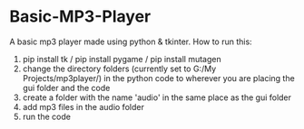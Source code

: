 # Basic-MP3-Player
A basic mp3 player made using python & tkinter.
How to run this:
1) pip install tk / pip install pygame / pip install mutagen
2) change the directory folders (currently set to G:/My Projects/mp3player/) in the python code to wherever you are placing the gui folder and the code
3) create a folder with the name 'audio' in the same place as the gui folder
4) add mp3 files in the audio folder
5) run the code
